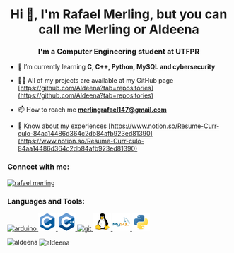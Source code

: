 <h1 align="center">Hi 👋, I'm Rafael Merling, but you can call me Merling or Aldeena</h1>
<h3 align="center">I'm a Computer Engineering student at UTFPR</h3>

- 🌱 I’m currently learning **C, C++, Python, MySQL and cybersecurity**

- 👨‍💻 All of my projects are available at my GitHub page [https://github.com/Aldeena?tab=repositories](https://github.com/Aldeena?tab=repositories)

- 📫 How to reach me **merlingrafael147@gmail.com**

- 📄 Know about my experiences [https://www.notion.so/Resume-Curr-culo-84aa14486d364c2db84afb923ed81390](https://www.notion.so/Resume-Curr-culo-84aa14486d364c2db84afb923ed81390)

<h3 align="left">Connect with me:</h3>
<p align="left">
<a href="https://linkedin.com/in/rafael merling" target="blank"><img align="center" src="https://raw.githubusercontent.com/rahuldkjain/github-profile-readme-generator/master/src/images/icons/Social/linked-in-alt.svg" alt="rafael merling" height="30" width="40" /></a>
</p>

<h3 align="left">Languages and Tools:</h3>
<p align="left"> <a href="https://www.arduino.cc/" target="_blank" rel="noreferrer"> <img src="https://cdn.worldvectorlogo.com/logos/arduino-1.svg" alt="arduino" width="40" height="40"/> </a> <a href="https://www.cprogramming.com/" target="_blank" rel="noreferrer"> <img src="https://raw.githubusercontent.com/devicons/devicon/master/icons/c/c-original.svg" alt="c" width="40" height="40"/> </a> <a href="https://www.w3schools.com/cpp/" target="_blank" rel="noreferrer"> <img src="https://raw.githubusercontent.com/devicons/devicon/master/icons/cplusplus/cplusplus-original.svg" alt="cplusplus" width="40" height="40"/> </a> <a href="https://git-scm.com/" target="_blank" rel="noreferrer"> <img src="https://www.vectorlogo.zone/logos/git-scm/git-scm-icon.svg" alt="git" width="40" height="40"/> </a> <a href="https://www.linux.org/" target="_blank" rel="noreferrer"> <img src="https://raw.githubusercontent.com/devicons/devicon/master/icons/linux/linux-original.svg" alt="linux" width="40" height="40"/> </a> <a href="https://www.mysql.com/" target="_blank" rel="noreferrer"> <img src="https://raw.githubusercontent.com/devicons/devicon/master/icons/mysql/mysql-original-wordmark.svg" alt="mysql" width="40" height="40"/> </a> <a href="https://www.python.org" target="_blank" rel="noreferrer"> <img src="https://raw.githubusercontent.com/devicons/devicon/master/icons/python/python-original.svg" alt="python" width="40" height="40"/> </a> </p>

<p><img align="left" src="https://github-readme-stats.vercel.app/api/top-langs?username=aldeena&show_icons=true&theme=synthwave&locale=en&layout=compact" alt="aldeena" /></p>

<p>&nbsp;<img align="center" src="https://github-readme-stats.vercel.app/api?username=aldeena&show_icons=true&theme=synthwave&locale=en" alt="aldeena" /></p>

